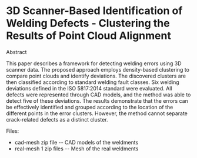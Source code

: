 # 3D Scanner-Based Identification of Welding Defects - Clustering the Results of Point Cloud Alignment

Abstract

This paper describes a framework for detecting welding errors using 3D scanner data. The proposed approach employs density-based clustering to compare point clouds and identify deviations. The discovered clusters are then classified according to standard welding fault classes. 
Six welding deviations defined in the ISO 5817:2014 standard were evaluated. All defects were represented through CAD models, and the method was able to detect five of these deviations. The results demonstrate that the errors can be effectively identified and grouped according to the location of the different points in the error clusters. However, the method cannot separate crack-related defects as a distinct cluster.

Files:
- cad-mesh zip file -- CAD models of the weldments
- real-mesh 1 zip files -- Mesh of the real weldments
